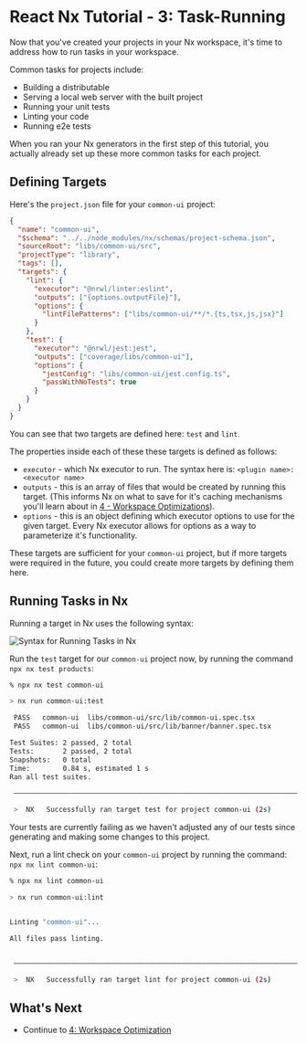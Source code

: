 # React Nx Tutorial - 3: Task-Running

Now that you've created your projects in your Nx workspace, it's time to address how to run tasks in your workspace.

Common tasks for projects include:

- Building a distributable
- Serving a local web server with the built project
- Running your unit tests
- Linting your code
- Running e2e tests

When you ran your Nx generators in the first step of this tutorial, you actually already set up these more common tasks for each project.

## Defining Targets

Here's the `project.json` file for your `common-ui` project:

```json {% fileName="libs/products/common-ui.json" %}
{
  "name": "common-ui",
  "$schema": "../../node_modules/nx/schemas/project-schema.json",
  "sourceRoot": "libs/common-ui/src",
  "projectType": "library",
  "tags": [],
  "targets": {
    "lint": {
      "executor": "@nrwl/linter:eslint",
      "outputs": ["{options.outputFile}"],
      "options": {
        "lintFilePatterns": ["libs/common-ui/**/*.{ts,tsx,js,jsx}"]
      }
    },
    "test": {
      "executor": "@nrwl/jest:jest",
      "outputs": ["coverage/libs/common-ui"],
      "options": {
        "jestConfig": "libs/common-ui/jest.config.ts",
        "passWithNoTests": true
      }
    }
  }
}
```

You can see that two targets are defined here: `test` and `lint`.

The properties inside each of these these targets is defined as follows:

- `executor` - which Nx executor to run. The syntax here is: `<plugin name>:<executor name>`
- `outputs` - this is an array of files that would be created by running this target. (This informs Nx on what to save for it's caching mechanisms you'll learn about in [4 - Workspace Optimizations](/react-tutorial/4-workspace-optimization)).
- `options` - this is an object defining which executor options to use for the given target. Every Nx executor allows for options as a way to parameterize it's functionality.

These targets are sufficient for your `common-ui` project, but if more targets were required in the future, you could create more targets by defining them here.

## Running Tasks in Nx

Running a target in Nx uses the following syntax:

![Syntax for Running Tasks in Nx](/shared/react-tutorial/run-target-syntax.png)

Run the `test` target for our `common-ui` project now, by running the command `npx nx test products`:

```bash
% npx nx test common-ui

> nx run common-ui:test

 PASS   common-ui  libs/common-ui/src/lib/common-ui.spec.tsx
 PASS   common-ui  libs/common-ui/src/lib/banner/banner.spec.tsx

Test Suites: 2 passed, 2 total
Tests:       2 passed, 2 total
Snapshots:   0 total
Time:        0.84 s, estimated 1 s
Ran all test suites.

 ———————————————————————————————————————————————————————————————————————————————————————————————————————————————————————————————————————————————————————————————————————————————————————————————————————————————————————————————————————————————————————————————————————————————————————————————————————————————————

 >  NX   Successfully ran target test for project common-ui (2s)
```

Your tests are currently failing as we haven't adjusted any of our tests since generating and making some changes to this project.

Next, run a lint check on your `common-ui` project by running the command: `npx nx lint common-ui`:

```bash
% npx nx lint common-ui

> nx run common-ui:lint


Linting "common-ui"...

All files pass linting.


 ————————————————————————————————————————————————————————————————————————————————————————————————————————————————————————————————————————————————————————————————————————————————————

 >  NX   Successfully ran target lint for project common-ui (2s)
```

## What's Next

- Continue to [4: Workspace Optimization](/react-tutorial/4-workspace-optimization)
